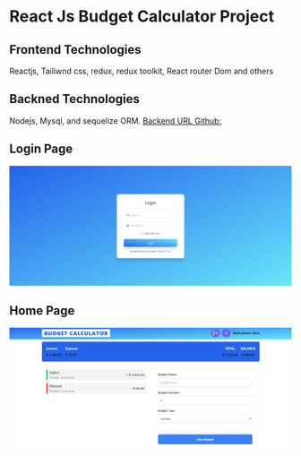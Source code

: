 # React Js Budget Calculator Project

## Frontend Technologies
Reactjs, Tailiwnd css, redux, redux toolkit, React router Dom and others

## Backned Technologies
Nodejs, Mysql, and sequelize ORM. 
[Backend URL Github: ](https://github.com/AbdirahmanDirie/nodejs-mysql-sqeuelize-orm) 

## Login Page 
![alt text](login.png)

## Home Page
![alt text](home.png)
